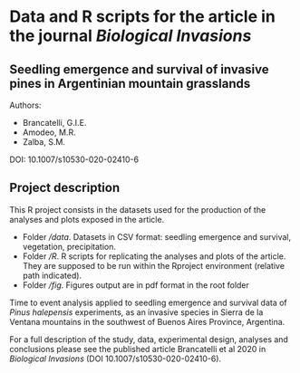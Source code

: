 
# Data and R scripts for the article in the journal *Biological Invasions*

## Seedling emergence and survival of invasive pines in Argentinian mountain grasslands 

Authors: 

* Brancatelli, G.I.E.
* Amodeo, M.R. 
* Zalba, S.M. 

DOI: 10.1007/s10530-020-02410-6

## Project description

This R project consists in the datasets used for the production of the analyses and plots exposed in the article. 

* Folder */data*. Datasets in CSV format: seedling emergence and survival, vegetation, precipitation. 
* Folder */R*. R scripts for replicating the analyses and plots of the article. They are supposed to be run within the Rproject environment (relative path indicated).
* Folder */fig*. Figures output are in pdf format in the root folder

Time to event analysis applied to seedling emergence and survival data of *Pinus halepensis* experiments, as an invasive species in Sierra de la Ventana mountains in the southwest of Buenos Aires Province, Argentina.

For a full description of the study, data, experimental design, analyses and conclusions please see the published article Brancatelli et al 2020 in *Biological Invasions* (DOI 10.1007/s10530-020-02410-6).
